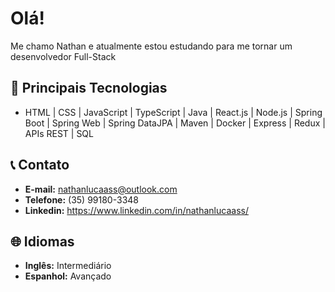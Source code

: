 #  Olá!
 Me chamo Nathan e atualmente estou estudando para me tornar um desenvolvedor Full-Stack
## 🚀 Principais Tecnologias
- HTML | CSS | JavaScript | TypeScript | Java | React.js | Node.js | Spring Boot | Spring Web | Spring DataJPA | Maven | Docker | Express | Redux | APIs REST | SQL
## 📞 Contato
- **E-mail:** nathanlucaass@outlook.com
- **Telefone:** (35) 99180-3348
- **Linkedin:** https://www.linkedin.com/in/nathanlucaass/
## 🌐 Idiomas
- **Inglês:** Intermediário
- **Espanhol:** Avançado
